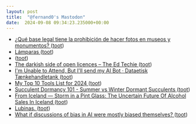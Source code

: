 ```yaml
---
layout: post
title:  "@fernand0's Mastodon"
date:  2024-09-08 09:34:23.235000+00:00
---
```

*  [¿Qué base legal tiene la prohibición de hacer fotos en museos y monumentos? ](https://diariodeunestudianteconciertaedad.wordpress.com/2024/08/24/que-base-legal-tiene-la-prohibicion-de-hacer-fotos-en-museos-y-monumentos) ([toot](https://mastodon.social/@fernand0/113101246512131732))
*  [Lámparas ](https://www.flickr.com/photos/fernand0/53945196212) ([toot](https://mastodon.social/@fernand0/113101224981068061))
*  [ ](https://mastodon.social/users/fernand0/statuses/113101069925865411/activity) ([toot](https://mastodon.social/users/fernand0/statuses/113101069925865411/activity))
*  [The darkish side of open licences – The Ed Techie ](https://blog.edtechie.net/open-access/the-darkish-side-of-open-licences) ([toot](https://mastodon.social/@fernand0/113100962471885251))
*  [I'm Unable to Attend, But I'll send my AI Bot · Dataetisk Tænkehandletank ](https://dataethics.eu/im-unable-to-attend-but-ill-send-my-ai-assistent) ([toot](https://mastodon.social/@fernand0/113100842999593552))
*  [My Top 10 Tools List for 2024 ](https://halfanhour.blogspot.com/2024/08/my-top-10-tools-list-for-2024.htm) ([toot](https://mastodon.social/@fernand0/113099986955274568))
*  [Succulent Dormancy 101 - Summer vs Winter Dormant Succulents ](https://succulentsbox.com/blogs/blog/succulent-dormancy-10) ([toot](https://mastodon.social/@fernand0/113099309632744782))
*  [From Iceland — Storm in a Pint Glass: The Uncertain Future Of Alcohol Sales In Iceland ](https://grapevine.is/food-main/2024/08/12/storm-in-a-pint-glass-the-uncertain-future-of-alcohol-sales-in-iceland) ([toot](https://mastodon.social/@fernand0/113097444126403196))
*  [Lubinas. ](https://avecesunafoto.wordpress.com/2024/09/07/lubinas) ([toot](https://mastodon.social/@fernand0/113097396069158223))
*  [What if discussions of bias in AI were mostly biased themselves? ](https://donaldclarkplanb.blogspot.com/2024/07/why-bias-in-ai-is-too-often-bee-in.htm) ([toot](https://mastodon.social/@fernand0/113097216977846480))
